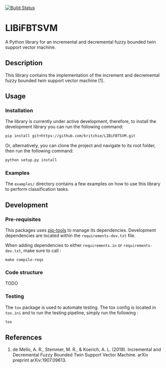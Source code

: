 
[![Build Status](https://dev.azure.com/karlritchie1/LIBiFBTSVM/_apis/build/status/kritchie.LIBiFBTSVM?branchName=master)](https://dev.azure.com/karlritchie1/LIBiFBTSVM/_build/latest?definitionId=1&branchName=master)

# LIBiFBTSVM

A Python library for an incremental and decremental fuzzy bounded twin support vector machine.

## Description

This library contains the implementation of the increment and decremental fuzzy bounded twin support vector machine [1].

## Usage

### Installation

The library is currently under active development, therefore, to install the development library you can
run the following command:

```bash
pip install git+https://github.com/kritchie/LIBiFBTSVM.git
```

Or, alternatively, you can clone the project and navigate to its root folder, then run the following command:

```bash
python setup.py install
```

### Examples

The `examples/` directory contains a few examples on how to use this library to perform classification tasks.

## Development

### Pre-requisites

This packages uses [pip-tools](https://github.com/jazzband/pip-tools) to manage its dependencies.
Development dependencies are located within the `requirements-dev.txt` file.

When adding dependencies to either `requirements.in` or `requirements-dev.txt`, make sure to call :

```
make compile-reqs
```

### Code structure

TODO

### Testing

The `tox` package is used to automate testing. The tox config is located in `tox.ini` and to run the testing pipeline, simply run the following :

```bash
tox
```

## References

1. de Mello, A. R., Stemmer, M. R., & Koerich, A. L. (2019). Incremental and Decremental Fuzzy Bounded Twin Support Vector Machine. arXiv preprint arXiv:1907.09613.
